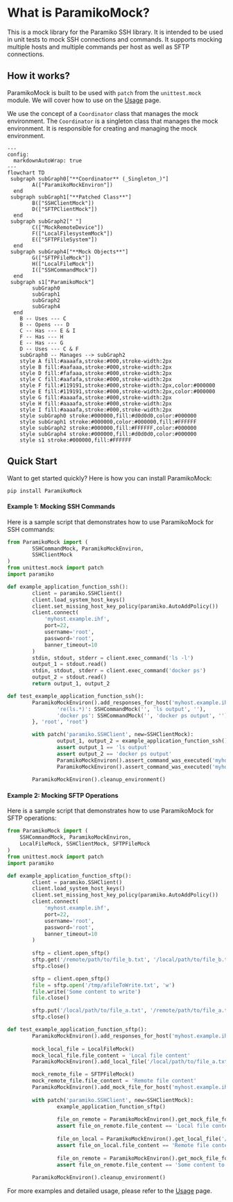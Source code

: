 # What is ParamikoMock?

This is a mock library for the Paramiko SSH library. It is intended to be used in unit tests to mock SSH connections and commands.
It supports mocking multiple hosts and multiple commands per host as well as SFTP connections.

## How it works?

ParamikoMock is built to be used with `patch` from the `unittest.mock` module. 
We will cover how to use on the [Usage](usage.md) page.

We use the concept of a `Coordinator` class that manages the mock environment. 
The `Coordinator` is a singleton class that manages the mock environment. It is responsible for creating and managing the mock environment.

```mermaid
---
config:
  markdownAutoWrap: true
---
flowchart TD
 subgraph subGraph0["**Coordinator** (_Singleton_)"]
        A(["ParamikoMockEnviron"])
  end
 subgraph subGraph1["**Patched Class**"]
        B(["SSHClientMock"])
        D(["SFTPClientMock"])
  end
 subgraph subGraph2[" "]
        C(["MockRemoteDevice"])
        F(["LocalFilesystemMock"])
        E(["SFTPFileSystem"])
  end
 subgraph subGraph4["**Mock Objects**"]
        G(["SFTPFileMock"])
        H(["LocalFileMock"])
        I(["SSHCommandMock"])
  end
 subgraph s1["ParamikoMock"]
        subGraph0
        subGraph1
        subGraph2
        subGraph4
  end
    B -- Uses --- C
    B -- Opens --- D
    C -- Has --- E & I
    F -- Has --- H
    E -- Has --- G
    D -- Uses --- C & F
    subGraph0 -- Manages --> subGraph2
    style A fill:#aaaafa,stroke:#000,stroke-width:2px
    style B fill:#aafaaa,stroke:#000,stroke-width:2px
    style D fill:#fafaaa,stroke:#000,stroke-width:2px
    style C fill:#aafafa,stroke:#000,stroke-width:2px
    style F fill:#119191,stroke:#000,stroke-width:2px,color:#000000
    style E fill:#119191,stroke:#000,stroke-width:2px,color:#000000
    style G fill:#aaaafa,stroke:#000,stroke-width:2px
    style H fill:#aaaafa,stroke:#000,stroke-width:2px
    style I fill:#aaaafa,stroke:#000,stroke-width:2px
    style subGraph0 stroke:#000000,fill:#d0d0d0,color:#000000
    style subGraph1 stroke:#000000,color:#000000,fill:#FFFFFF
    style subGraph2 stroke:#000000,fill:#FFFFFF,color:#000000
    style subGraph4 stroke:#000000,fill:#d0d0d0,color:#000000
    style s1 stroke:#000000,fill:#FFFFFF
```
## Quick Start

Want to get started quickly? Here is how you can install ParamikoMock:

```bash
pip install ParamikoMock
```

#### Example 1: Mocking SSH Commands

Here is a sample script that demonstrates how to use ParamikoMock for SSH commands:

```python
from ParamikoMock import (
        SSHCommandMock, ParamikoMockEnviron,
        SSHClientMock
)
from unittest.mock import patch
import paramiko

def example_application_function_ssh():
        client = paramiko.SSHClient()
        client.load_system_host_keys()
        client.set_missing_host_key_policy(paramiko.AutoAddPolicy())
        client.connect(
            'myhost.example.ihf', 
            port=22, 
            username='root', 
            password='root', 
            banner_timeout=10
        )
        stdin, stdout, stderr = client.exec_command('ls -l')
        output_1 = stdout.read()
        stdin, stdout, stderr = client.exec_command('docker ps')
        output_2 = stdout.read()
        return output_1, output_2

def test_example_application_function_ssh():
        ParamikoMockEnviron().add_responses_for_host('myhost.example.ihf', 22, {
                're(ls.*)': SSHCommandMock('', 'ls output', ''),
                'docker ps': SSHCommandMock('', 'docker ps output', ''),
        }, 'root', 'root')

        with patch('paramiko.SSHClient', new=SSHClientMock):
                output_1, output_2 = example_application_function_ssh()
                assert output_1 == 'ls output'
                assert output_2 == 'docker ps output'
                ParamikoMockEnviron().assert_command_was_executed('myhost.example.ihf', 22, 'ls -l')
                ParamikoMockEnviron().assert_command_was_executed('myhost.example.ihf', 22, 'docker ps')
        
        ParamikoMockEnviron().cleanup_environment()
```

#### Example 2: Mocking SFTP Operations

Here is a sample script that demonstrates how to use ParamikoMock for SFTP operations:

```python
from ParamikoMock import (
    SSHCommandMock, ParamikoMockEnviron,
    LocalFileMock, SSHClientMock, SFTPFileMock
)
from unittest.mock import patch
import paramiko

def example_application_function_sftp():
        client = paramiko.SSHClient()
        client.load_system_host_keys()
        client.set_missing_host_key_policy(paramiko.AutoAddPolicy())
        client.connect(
            'myhost.example.ihf', 
            port=22, 
            username='root', 
            password='root', 
            banner_timeout=10
        )
        
        sftp = client.open_sftp()
        sftp.get('/remote/path/to/file_b.txt', '/local/path/to/file_b.txt')
        sftp.close()

        sftp = client.open_sftp()
        file = sftp.open('/tmp/afileToWrite.txt', 'w')
        file.write('Some content to write')
        file.close()

        sftp.put('/local/path/to/file_a.txt', '/remote/path/to/file_a.txt')
        sftp.close()

def test_example_application_function_sftp():
        ParamikoMockEnviron().add_responses_for_host('myhost.example.ihf', 22, {}, 'root', 'root')
        
        mock_local_file = LocalFileMock()
        mock_local_file.file_content = 'Local file content'
        ParamikoMockEnviron().add_local_file('/local/path/to/file_a.txt', mock_local_file)

        mock_remote_file = SFTPFileMock()
        mock_remote_file.file_content = 'Remote file content'
        ParamikoMockEnviron().add_mock_file_for_host('myhost.example.ihf', 22, '/remote/path/to/file_b.txt', mock_remote_file)
        
        with patch('paramiko.SSHClient', new=SSHClientMock):
                example_application_function_sftp()
                
                file_on_remote = ParamikoMockEnviron().get_mock_file_for_host('myhost.example.ihf', 22, '/remote/path/to/file_a.txt')
                assert file_on_remote.file_content == 'Local file content'
                
                file_on_local = ParamikoMockEnviron().get_local_file('/local/path/to/file_b.txt')
                assert file_on_local.file_content == 'Remote file content'
                
                file_on_remote = ParamikoMockEnviron().get_mock_file_for_host('myhost.example.ihf', 22, '/tmp/afileToWrite.txt')
                assert file_on_remote.file_content == 'Some content to write'
        
        ParamikoMockEnviron().cleanup_environment()
```

For more examples and detailed usage, please refer to the [Usage](usage) page.